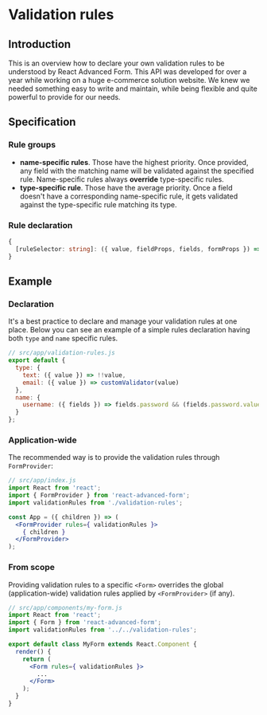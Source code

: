 # Validation rules

## Introduction
This is an overview how to declare your own validation rules to be understood by React Advanced Form. This API was developed for over a year while working on a huge e-commerce solution website. We knew we needed something easy to write and maintain, while being flexible and quite powerful to provide for our needs.

## Specification
### Rule groups
* **name-specific rules**. Those have the highest priority. Once provided, any field with the matching name will be validated against the specified rule. Name-specific rules always **override** type-specific rules.
* **type-specific rule**. Those have the average priority. Once a field doesn't have a corresponding name-specific rule, it gets validated against the type-specific rule matching its type.

### Rule declaration
```ts
{
  [ruleSelector: string]: ({ value, fieldProps, fields, formProps }) => boolean
}
```

## Example
### Declaration
It's a best practice to declare and manage your validation rules at one place. Below you can see an example of a simple rules declaration having both `type` and `name` specific rules.

```js
// src/app/validation-rules.js
export default {
  type: {
    text: ({ value }) => !!value,
    email: ({ value }) => customValidator(value)
  },
  name: {
    username: ({ fields }) => fields.password && (fields.password.value === 'foo')
  }
};
```

### Application-wide
The recommended way is to provide the validation rules through `FormProvider`:

```jsx
// src/app/index.js
import React from 'react';
import { FormProvider } from 'react-advanced-form';
import validationRules from './validation-rules';

const App = ({ children }) => (
  <FormProvider rules={ validationRules }>
    { children }
  </FormProvider>
);
```

### From scope
Providing validation rules to a specific `<Form>` overrides the global (application-wide) validation rules applied by `<FormProvider>` (if any).

```jsx
// src/app/components/my-form.js
import React from 'react';
import { Form } from 'react-advanced-form';
import validationRules from '../../validation-rules';

export default class MyForm extends React.Component {
  render() {
    return (
      <Form rules={ validationRules }>
        ...
      </Form>
    );
  }
}
```
